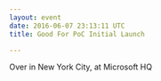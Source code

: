 ```yaml
---
layout: event
date: 2016-06-07 23:13:11 UTC 
title: Good For PoC Initial Launch

---
```

Over in New York City, at Microsoft HQ

